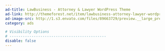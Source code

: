 ```yaml
---
ad-title: LawBusiness - Attorney & Lawyer WordPress Theme
ad-link: http://themeforest.net/item/lawbusiness-attorney-lawyer-wordpress-theme/7581460?ref=CodBits
ad-image-src: http://1.s3.envato.com/files/89663729/preview.__large_preview.jpg
category: ads

# Visibility Options
# --------------------------------------------
disable: false
---
```

